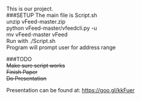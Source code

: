 This is our project.  
###SETUP
The main file is Script.sh  
unzip vFeed-master.zip  
python vFeed-master/vfeedcli.py -u  
mv vFeed-master vFeed  
Run with ./Script.sh  
Program will prompt user for address range  

###TODO  
~~Make sure script works~~  
~~Finish Paper~~  
~~Do Presentation~~

Presentation can be found at: https://goo.gl/kkFuer

